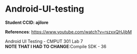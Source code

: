 # Android-UI-testing
**Student CCID: ajilore**

**References**: https://www.youtube.com/watch?v=rszxxQHJjbM

Android UI Testing - CMPUT 301 Lab 7   
**NOTE THAT I HAD TO CHANGE**:Compile SDK - 36 




